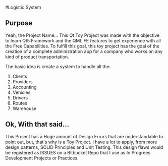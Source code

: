 #Logistic System

## Purpose
Yeah, the Project Name...
This Qt Toy Project was made with the objective to learn Qt5 Framework
and the QML FE features to get experience with all the Free Capabilities.
To fulfill this goal, this toy project has the goal of the creation of a 
complete administration app for a company who works on any kind of 
product transportation.

The basic idea is create a system to handle all the:

1. Clients
2. Providers
3. Accounting
4. Vehicles
5. Drivers
6. Routes
7. Warehouse

## Ok, With that said...
This Project has a Huge amount of Design Errors that are understandable to
point out, but, that's why is a Toy Project. I have a lot to apply, from
more design patterns, SOLID Principles and Unit Testing.
This design flaws would be registered as ISSUES on a Bitbucket Repo that I
use as In Progrees Development Projects or Practices.
